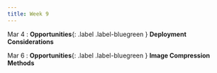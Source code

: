 ```yaml
---
title: Week 9
---
```


Mar 4
: **Opportunities**{: .label .label-bluegreen } **Deployment Considerations**

Mar 6
: **Opportunities**{: .label .label-bluegreen } **Image Compression Methods**

